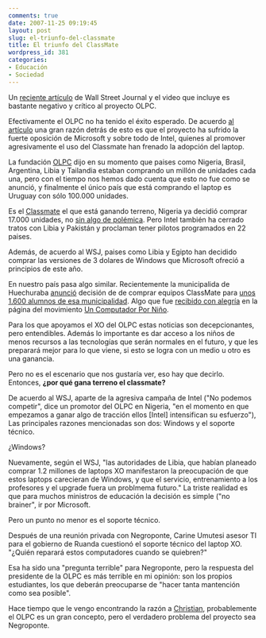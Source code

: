 ```yaml
---
comments: true
date: 2007-11-25 09:19:45
layout: post
slug: el-triunfo-del-classmate
title: El triunfo del ClassMate
wordpress_id: 381
categories:
- Educación
- Sociedad
---
```


Un [reciente artículo](http://online.wsj.com/article/SB119586754115002717.html) de Wall Street Journal y el video que incluye es bastante negativo y crítico al proyecto OLPC.

Efectivamente el OLPC no ha tenido el éxito esperado. De acuerdo [al artículo](http://online.wsj.com/article/SB119586754115002717.html) una gran razón detrás de esto es que el proyecto ha sufrido la fuerte oposición de Microsoft y sobre todo de Intel, quienes al promover agresivamente el uso del Classmate han frenado la adopción del laptop.

La fundación [OLPC](http://www.laptop.org/) dijo en su momento que paises como Nigeria, Brasil, Argentina, Libia y Tailandia estaban comprando un millón de unidades cada una, pero con el tiempo nos hemos dado cuenta que esto no fue como se anunció, y finalmente el único país que está comprando el laptop es Uruguay con sólo 100.000 unidades.

Es el [Classmate](http://www.intel.com/intel/worldahead/classmatepc/) el que está ganando terreno, Nigeria ya decidió comprar 17.000 unidades, no [sin algo de polémica](http://linux.slashdot.org/article.pl?sid=07%2F11%2F09%2F1540206&from=rss). Pero Intel también ha cerrado tratos con Libia y Pakistán y proclaman tener pilotos programados en 22 paises.

Además, de acuerdo al WSJ, paises como Libia y Egipto han decidido comprar las versiones de 3 dolares de Windows que Microsoft ofreció a principios de este año.

En nuestro país pasa algo similar. Recientemente la municipalida de Huechuraba [anunció](http://www.mouse.cl/detail.asp?story=2007%2F11%2F19%2F18%2F03%2F43su) decisión de de comprar equipos ClassMate para [unos 1.600 alumnos de esa municipalidad](http://www.huechuraba.cl/noticias/aldia/2007/agosto/classmate/classmate.htm). Algo que fue [recibido con alegría](http://ucpn.cl/2007/11/20/en-huechuraba-avanzan-a-pasos-de-gigantes/) en la página del movimiento [Un Computador Por Niño](http://www.ucpn.cl/).

Para los que apoyamos el XO del OLPC estas noticias son decepcionantes, pero entendibles. Además lo importante es dar acceso a los niños de menos recursos a las tecnologías que serán normales en el futuro, y que les preparará mejor para lo que viene, si esto se logra con un medio u otro es una ganancia.

Pero no es el escenario que nos gustaría ver, eso hay que decirlo. Entonces, **¿por qué gana terreno el classmate?**

De acuerdo al WSJ, aparte de la agresiva campaña de Intel ("No podemos competir", dice un promotor del OLPC en Nigeria, "en el momento en que empezamos a ganar algo de tracción ellos [Intel] intensifican su esfuerzo"), Las principales razones mencionadas son dos: Windows y el soporte técnico.

¿Windows?

Nuevamente, según el WSJ, "las autoridades de Libia, que habían planeado comprar 1.2 millones de laptops XO manifestaron la preocupación de que estos laptops carecieran de Windows, y que el servicio, entrenamiento a los profesores y el upgrade fuera un problmema futuro." La triste realidad es que para muchos ministros de educación la decisión es simple ("no brainer", ir por Microsoft.

Pero un punto no menor es el soporte técnico.

Después de una reunión privada con Negroponte, Carine Umutesi asesor TI para el gobierno de Ruanda cuestionó el soporte técnico del laptop XO. "¿Quién reparará estos computadores cuando se quiebren?"

Esa ha sido una "pregunta terrible" para Negroponte, pero la respuesta del presidente de la OLPC es más terrible en mi opinión: son los propios estudiantes, los que deberán preocuparse de "hacer tanta mantención como sea posible".

Hace tiempo que le vengo encontrando la razón a [Christian](http://www.elfrancotirador.cl/), probablemente el OLPC es un gran concepto, pero el verdadero problema del proyecto sea Negroponte.



